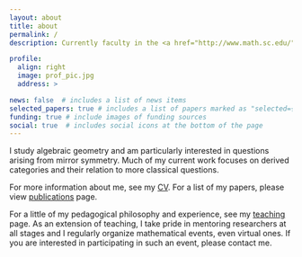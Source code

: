 ```yaml
---
layout: about
title: about
permalink: /
description: Currently faculty in the <a href="http://www.math.sc.edu/">Department of Mathematics</a> at <a href="https://sc.edu">UofSC</a> and a member of the <a href="https://scagnt.org">SC AG NT group</a>. 

profile:
  align: right
  image: prof_pic.jpg
  address: >

news: false  # includes a list of news items
selected_papers: true # includes a list of papers marked as "selected={true}"
funding: true # include images of funding sources
social: true  # includes social icons at the bottom of the page
---
```

      
I study algebraic geometry and am particularly interested in questions arising from mirror symmetry. Much of my current work focuses on derived categories and their relation to more classical questions. 

For more information about me, see my <a href="{{ '/assets/pdf/ballard_cv.pdf' | prepend: site.baseurl | prepend: site.url }}">CV</a>. For a list of my papers, please view <a href="./publications/">publications</a> page.
  
For a little of my pedagogical philosophy and experience, see my <a href="./teaching">teaching</a> page. As an extension of teaching, I take pride in mentoring researchers at all stages and I regularly organize mathematical events, even virtual ones. If you are interested in participating 
in such an event, please contact me. 